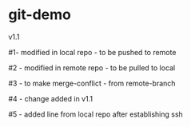 # git-demo

v1.1

#1- modified in local repo - to be pushed to remote

#2 - modified in remote repo - to be pulled to local

#3 - to make merge-conflict - from remote-branch

#4 - change added in v1.1

#5 - added line from local repo after establishing ssh
